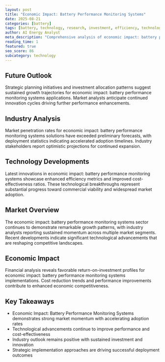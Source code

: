 ```yaml
---
layout: post
title: "Economic Impact: Battery Performance Monitoring Systems"
date: 2025-08-21
categories: [battery]
tags: [battery, technology, research, investment, efficiency, technology]
author: AI Energy Analyst
meta_description: "Comprehensive analysis of economic impact: battery performance monitoring systems covering market trends, technology developments, and industry outlook. Discover key insights and future projections."
reading_time: 1
featured: true
seo_score: 86
subcategory: technology
---
```


## Future Outlook

Strategic planning initiatives and investment allocation patterns suggest sustained growth trajectories for economic impact: battery performance monitoring systems applications. Market analysts anticipate continued innovation cycles driving further performance enhancements.

## Industry Analysis

Market penetration rates for economic impact: battery performance monitoring systems solutions have exceeded preliminary forecasts, with deployment statistics indicating accelerated adoption timelines. Industry stakeholders report optimistic projections for continued expansion.

## Technology Developments

Latest innovations in economic impact: battery performance monitoring systems showcase enhanced efficiency metrics and improved cost-effectiveness ratios. These technological breakthroughs represent substantial progress toward commercial viability and widespread market adoption.

## Market Overview

The economic impact: battery performance monitoring systems sector continues to demonstrate remarkable growth patterns, with industry analysts reporting sustained momentum across multiple market segments. Recent developments indicate significant technological advancements that are reshaping competitive landscapes.

## Economic Impact

Financial analysis reveals favorable return-on-investment profiles for economic impact: battery performance monitoring systems implementations. Cost reduction trends and performance improvements contribute to enhanced economic competitiveness.

## Key Takeaways

- Economic Impact: Battery Performance Monitoring Systems demonstrates strong market momentum with accelerating adoption rates
- Technological advancements continue to improve performance and cost-effectiveness
- Industry outlook remains positive with sustained investment and innovation
- Strategic implementation approaches are driving successful deployment outcomes


